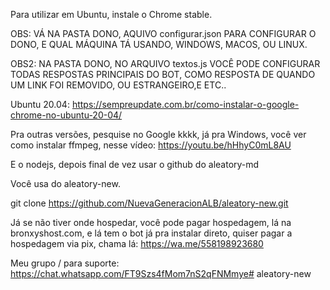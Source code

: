 Para utilizar em Ubuntu, instale o Chrome stable.

OBS: VÁ NA PASTA DONO, AQUIVO configurar.json PARA CONFIGURAR O DONO, E QUAL MÁQUINA TÁ USANDO, WINDOWS, MACOS, OU LINUX.

OBS2: NA PASTA DONO, NO ARQUIVO textos.js VOCÊ PODE CONFIGURAR TODAS RESPOSTAS PRINCIPAIS DO BOT, COMO RESPOSTA DE QUANDO UM LINK FOI REMOVIDO, OU ESTRANGEIRO,E ETC..

Ubuntu 20.04:
https://sempreupdate.com.br/como-instalar-o-google-chrome-no-ubuntu-20-04/

Pra outras versões, pesquise no Google kkkk, já pra Windows, você ver como instalar ffmpeg, nesse vídeo: https://youtu.be/hHhyC0mL8AU

E o nodejs, depois final de vez usar o github do aleatory-md

Você usa do aleatory-new.

git clone https://github.com/NuevaGeneracionALB/aleatory-new.git



Já se não tiver onde hospedar, você pode pagar hospedagem, lá na bronxyshost.com, e lá tem o bot já pra instalar direto, quiser pagar a hospedagem via pix, chama lá: https://wa.me/558198923680


Meu grupo / para suporte: https://chat.whatsapp.com/FT9Szs4fMom7nS2qFNMmye# aleatory-new
